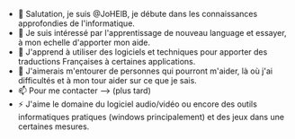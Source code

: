 - 👋 Salutation, je suis @JoHElB, je débute dans les connaissances approfondies de l'informatique.
- 👀 Je suis intéressé par l'apprentissage de nouveau language et essayer, à mon echelle d'apporter mon aide.
- 🌱 J'apprend à utiliser des logiciels et techniques pour apporter des traductions Françaises à certaines applications.
- 💞️ J'aimerais m'entourer de personnes qui pourront m'aider, là où j'ai difficultés et à mon tour aider sur ce que je sais.
- 📫 Pour me contacter --> (plus tard)
- ⚡ J'aime le domaine du logiciel audio/vidéo ou encore des outils informatiques pratiques (windows principalement) et des jeux dans une certaines mesures.

<!---
JoHElB/JoHElB is a ✨ special ✨ repository because its `README.md` (this file) appears on your GitHub profile.
You can click the Preview link to take a look at your changes.
--->
